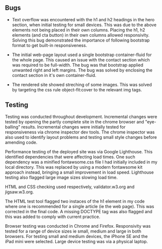 ## **Bugs**


* Text overflow was encountered with the h1 and h2 headings in the hero section, when initial testing for small devices. This was due to the above elements not being placed in their own columns. Placing the h1, h2 elements (and cta button) in their own columns allowed responsivity. Solving this bug demonstrated the importance of following bootstrap format to get built-in responsiveness.


* The initial web-page layout used a single bootstrap container-fluid for the whole page. This caused an issue with the contact section which was required to be full-width. The bug was that bootstrap applied unwanted right and left margins. The bug was solved by enclosing the contact section in it's own container-fluid. 

* The rendered site showed streching of some images. This was solved by targeting the css rule object-fit:cover to the relevant img tags.


## **Testing**

Testing was conducted throughout development. Incremental changes were tested by opening the partly complete site in the chrome browser and "eye-balling" results. Incremental changes were initially tested for responsiveness via chrome inspector dev tools. The chrome inspector was also used to identify layout problems and testing small style changes before amending code. 

Performance testing of the deployed site was via Google Lighthouse. This identified dependencies that were affecting load times. One such dependency was a minified fontawsome.css file I had initially included in my local directory. This
was replaced by using a modern fontawsome kit approach instead, bringing a small improvement in load speed.
Lighthouse testing also flagged large image sizes slowing load time.

HTML and CSS checking used respectively, validator.w3.org and jigsaw.w3.org.

The HTML test tool flagged two instaces of the h1 element in my code where one is recommended for a single article (ie the web page). This was corrected in the final code. A missing DOCTYPE tag was also flagged and this was added to comply with current practice.

Browser testing was conducted in Chrome and Firefox. Responsivity was tested for a range of device sizes ie small, medium and large in both browsers. For testing small and medium devices, the iPhone SE and the iPad mini were selected. Large device testing was via a physical laptop.


